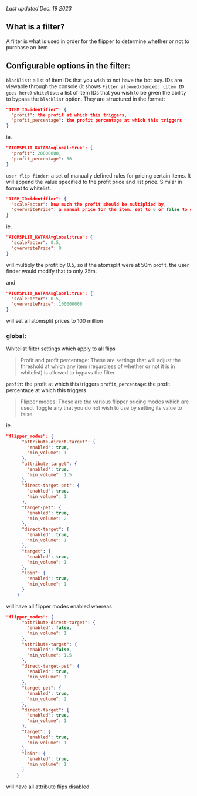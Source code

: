 _Last updated Dec. 19 2023_

## What is a filter?
A filter is what is used in order for the flipper to determine whether or not to purchase an item

## Configurable options in the filter:
`blacklist`: a list of item IDs that you wish to not have the bot buy. IDs are viewable through the console (it shows `Filter allowed/denied: (item ID goes here)`
`whitelist`: a list of item IDs that you wish to be given the ability to bypass the `blacklist` option. They are structured in the format:
```json
"ITEM_ID=identifier": {
  "profit": the profit at which this triggers,
  "profit_percentage": the profit percentage at which this triggers
}
``` 
ie.
```json
"ATOMSPLIT_KATANA=global:true": {
  "profit": 20000000,
  "profit_percentage": 50
}
```
`user flip finder`: a set of manually defined rules for pricing certain items. It will append the value specified to the profit price and list price. Similar in format to whitelist.
```json
"ITEM_ID=identifier": {
  "scaleFactor": how much the profit should be multiplied by,
  "overwritePrice": a manual price for the item. set to 0 or false to disable this
}
``` 
ie.
```json
"ATOMSPLIT_KATANA=global:true": {
  "scaleFactor": 0.5,
  "overwritePrice": 0
}
```
will multiply the profit by 0.5, so if the atomsplit were at 50m profit, the user finder would modify that to only 25m.

and
```json
"ATOMSPLIT_KATANA=global:true": {
  "scaleFactor": 0.5,
  "overwritePrice": 100000000
}
```
will set all atomsplit prices to 100 million

### global:
Whitelist filter settings which apply to all flips

> Profit and profit percentage:
These are settings that will adjust the threshold at which any item (regardless of whether or not it is in whitelist) is allowed to bypass the filter

`profit`: the profit at which this triggers
`profit_percentage`: the profit percentage at which this triggers

> Flipper modes:
These are the various flipper pricing modes which are used. Toggle any that you do not wish to use by setting its value to false.

ie.
```json
"flipper_modes": {
      "attribute-direct-target": {
        "enabled": true,
        "min_volume": 1
      },
      "attribute-target": {
        "enabled": true,
        "min_volume": 1.5
      },
      "direct-target-pet": {
        "enabled": true,
        "min_volume": 1
      },
      "target-pet": {
        "enabled": true,
        "min_volume": 2
      },
      "direct-target": {
        "enabled": true,
        "min_volume": 1
      },
      "target": {
        "enabled": true,
        "min_volume": 1
      },
      "lbin": {
        "enabled": true,
        "min_volume": 1
      }
    }
```
will have all flipper modes enabled whereas
```json
"flipper_modes": {
      "attribute-direct-target": {
        "enabled": false,
        "min_volume": 1
      },
      "attribute-target": {
        "enabled": false,
        "min_volume": 1.5
      },
      "direct-target-pet": {
        "enabled": true,
        "min_volume": 1
      },
      "target-pet": {
        "enabled": true,
        "min_volume": 2
      },
      "direct-target": {
        "enabled": true,
        "min_volume": 1
      },
      "target": {
        "enabled": true,
        "min_volume": 1
      },
      "lbin": {
        "enabled": true,
        "min_volume": 1
      }
    }
```
will have all attribute flips disabled